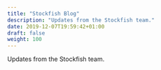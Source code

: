 ```yaml
---
title: "Stockfish Blog"
description: "Updates from the Stockfish team."
date: 2019-12-07T19:59:42+01:00
draft: false
weight: 100
---
```


Updates from the Stockfish team.